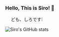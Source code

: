 ### Hello, This is Siro! 👋
　     ども、しろです❕ 

<!--
**shiro1920/shiro1920** is a ✨ _special_ ✨ repository because its `README.md` (this file) appears on your GitHub profile.

Here are some ideas to get you started:

- 🔭 I’m currently working on Nanjing University
- 🌱 I’m currently learning astronomy
- 🤔 I’m looking for help with python, IDL, linux, HTML and so on 

-->

![Siro's GitHub stats](https://github-readme-stats.vercel.app/api?username=shiro1920&show_icons=true&theme=buefy&custom_title=Siro'sGithubstats)

